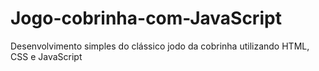 # Jogo-cobrinha-com-JavaScript
 Desenvolvimento simples do clássico jodo da cobrinha utilizando HTML, CSS e JavaScript
